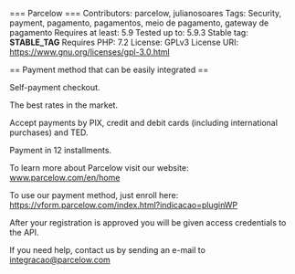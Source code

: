 ﻿=== Parcelow ===
Contributors: parcelow, julianosoares
Tags: Security, payment, pagamento, pagamentos, meio de pagamento, gateway de pagamento
Requires at least: 5.9
Tested up to: 5.9.3
Stable tag: **STABLE_TAG**
Requires PHP: 7.2
License: GPLv3
License URI: https://www.gnu.org/licenses/gpl-3.0.html

== Payment method that can be easily integrated ==

Self-payment checkout.

The best rates in the market.

Accept payments by PIX, credit and debit cards (including international purchases) and TED.

Payment in 12 installments.

To learn more about Parcelow visit our website: www.parcelow.com/en/home

To use our payment method, just enroll here: https://vform.parcelow.com/index.html?indicacao=pluginWP

After your registration is approved you will be given access credentials to the API.

If you need help, contact us by sending an e-mail to integracao@parcelow.com
